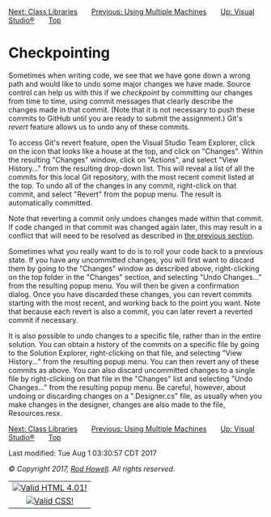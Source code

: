 <div class="NAVBAR">

[Next: Class
Libraries](/~rhowell/DataStructures/redirect/class-libraries)      
[Previous: Using Multiple
Machines](/~rhowell/DataStructures/redirect/multiple-machines)      
[Up: Visual Studio®](/~rhowell/DataStructures/redirect/visual-studio)
      [Top](/~rhowell/DataStructures/)

</div>

# Checkpointing

Sometimes when writing code, we see that we have gone down a wrong path
and would like to undo some major changes we have made. Source control
can help us with this if we *checkpoint* by committing our changes from
time to time, using commit messages that clearly describe the changes
made in that commit. (Note that it is not necessary to push these
commits to GitHub until you are ready to submit the assignment.) Git's
*revert* feature allows us to undo any of these commits.

To access Git's revert feature, open the Visual Studio Team Explorer,
click on the icon that looks like a house at the top, and click on
"Changes". Within the resulting "Changes" window, click on "Actions",
and select "View History..." from the resulting drop-down list. This
will reveal a list of all the commits for this local Git repository,
with the most recent commit listed at the top. To undo all of the
changes in any commit, right-click on that commit, and select "Revert"
from the popup menu. The result is automatically committed.

Note that reverting a commit only undoes changes made within that
commit. If code changed in that commit was changed again later, this may
result in a conflict that will need to be resolved as described in [the
previous section](/~rhowell/DataStructures/redirect/multiple-machines).

Sometimes what you really want to do is to roll your code back to a
previous state. If you have any uncommitted changes, you will first want
to discard them by going to the "Changes" window as described above,
right-clicking on the top folder in the "Changes" section, and selecting
"Undo Changes..." from the resulting popup menu. You will then be given
a confirmation dialog. Once you have discarded these changes, you can
revert commits starting with the most recent, and working back to the
point you want. Note that because each revert is also a commit, you can
later revert a reverted commit if necessary.

It is also possible to undo changes to a specific file, rather than in
the entire solution. You can obtain a history of the commits on a
specific file by going to the Solution Explorer, right-clicking on that
file, and selecting "View History..." from the resulting popup menu. You
can then revert any of these commits as above. You can also discard
uncommitted changes to a single file by right-clicking on that file in
the "Changes" list and selecting "Undo Changes..." from the resulting
popup menu. Be careful, however, about undoing or discarding changes on
a ".Designer.cs" file, as usually when you make changes in the designer,
changes are also made to the file, Resources.resx.

<div class="NAVBAR">

[Next: Class
Libraries](/~rhowell/DataStructures/redirect/class-libraries)      
[Previous: Using Multiple
Machines](/~rhowell/DataStructures/redirect/multiple-machines)      
[Up: Visual Studio®](/~rhowell/DataStructures/redirect/visual-studio)
      [Top](/~rhowell/DataStructures/)

</div>

<span class="small">Last modified: Tue Aug 1 03:30:57 CDT 2017</span>

<span class="small">*© Copyright 2017, [Rod Howell](/~rhowell/). All
rights reserved.*</span>

|                                                                                            |
| :----------------------------------------------------------------------------------------: |
| [![Valid HTML 4.01\!](/~rhowell/valid-html401.gif)](http://validator.w3.org/check/referer) |
|   [![Valid CSS\!](/~howell/vcss.gif)](http://jigsaw.w3.org/css-validator/check/referer)    |
